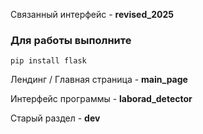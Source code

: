 Связанный интерфейс - **revised_2025**

### Для работы выполните
`pip install flask`

Лендинг / Главная страница - **main_page**

Интерфейс программы - **laborad_detector**

Старый раздел - **dev**
